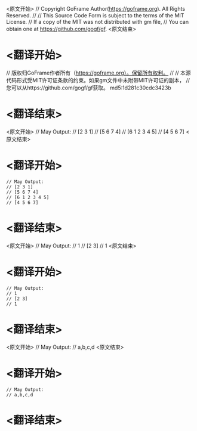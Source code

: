 
<原文开始>
// Copyright GoFrame Author(https://goframe.org). All Rights Reserved.
//
// This Source Code Form is subject to the terms of the MIT License.
// If a copy of the MIT was not distributed with gm file,
// You can obtain one at https://github.com/gogf/gf.
<原文结束>

# <翻译开始>
// 版权归GoFrame作者所有（https://goframe.org）。保留所有权利。
//
// 本源代码形式受MIT许可证条款的约束。如果gm文件中未附带MIT许可证的副本，
// 您可以从https://github.com/gogf/gf获取。 md5:1d281c30cdc3423b
# <翻译结束>


<原文开始>
	// May Output:
	// [2 3 1]
	// [5 6 7 4]
	// [6 1 2 3 4 5]
	// [4 5 6 7]
<原文结束>

# <翻译开始>
	// May Output:
	// [2 3 1]
	// [5 6 7 4]
	// [6 1 2 3 4 5]
	// [4 5 6 7]
# <翻译结束>


<原文开始>
	// May Output:
	// 1
	// [2 3]
	// 1
<原文结束>

# <翻译开始>
	// May Output:
	// 1
	// [2 3]
	// 1
# <翻译结束>


<原文开始>
	// May Output:
	// a,b,c,d
<原文结束>

# <翻译开始>
	// May Output:
	// a,b,c,d
# <翻译结束>

